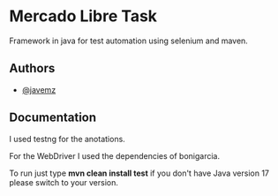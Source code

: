 
# Mercado Libre Task

Framework in java for test automation using selenium and maven.



## Authors

- [@javemz](https://github.com/javemz)


## Documentation

I used testng for the anotations.

For the WebDriver I used the dependencies of bonigarcia.

To run just type **mvn clean install test** if you don't have Java version 17 please switch to your version.